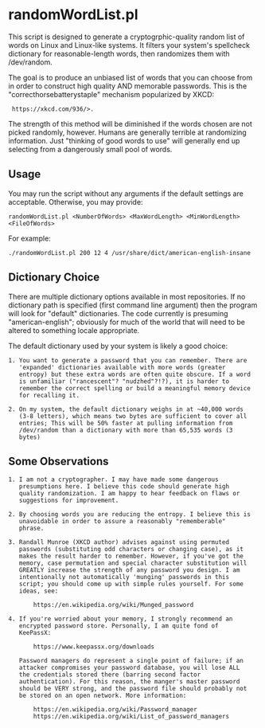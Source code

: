 # randomWordList.pl

This script is designed to generate a cryptogrphic-quality random list
of words on Linux and Linux-like systems. It filters your system's
spellcheck dictionary for reasonable-length words, then randomizes
them with /dev/random.

The goal is to produce an unbiased list of words that you can choose
from in order to construct high quality AND memorable passwords. This
is the "correcthorsebatterystaple" mechanism popularized by XKCD:

     https://xkcd.com/936/>.

The strength of this method will be diminished if the words chosen are
not picked randomly, however. Humans are generally terrible at
randomizing information. Just "thinking of good words to use" will
generally end up selecting from a dangerously small pool of words.

## Usage

You may run the script without any arguments if the default settings
are acceptable. Otherwise, you may provide:

    randomWordList.pl <NumberOfWords> <MaxWordLength> <MinWordLength> <FileOfWords>

For example:

    ./randomWordList.pl 200 12 4 /usr/share/dict/american-english-insane

## Dictionary Choice

There are multiple dictionary options available in most
repositories. If no dictionary path is specified (first command line
argument) then the program will look for "default" dictionaries. The
code currently is presuming "american-english"; obviously for much of
the world that will need to be altered to something locale
appropriate.

The default dictionary used by your system is likely a good choice:

    1. You want to generate a password that you can remember. There are
       'expanded' dictionaries available with more words (greater
       entropy) but these extra words are often quite obscure. If a word
       is unfamiliar ("rancescent"? "nudzhed"?!?), it is harder to
       remember the correct spelling or build a meaningful memory device
       for recalling it.

    2. On my system, the default dictionary weighs in at ~40,000 words
       (3-8 letters), which means two bytes are sufficient to cover all
       entries; This will be 50% faster at pulling information from
       /dev/random than a dictionary with more than 65,535 words (3
       bytes)

## Some Observations

    1. I am not a cryptographer. I may have made some dangerous
       presumptions here. I believe this code should generate high
       quality randomization. I am happy to hear feedback on flaws or
       suggestions for improvement.

    2. By choosing words you are reducing the entropy. I believe this is
       unavoidable in order to assure a reasonably "rememberable"
       phrase.

    3. Randall Munroe (XKCD author) advises against using permuted
       passwords (substituting odd characters or changing case), as it
       makes the result harder to remember. However, if you've got the
       memory, case permutation and special character substitution will
       GREATLY increase the strength of any password you design. I am
       intentionally not automatically 'munging' passwords in this
       script; you should come up with simple rules yourself. For some
       ideas, see:

           https://en.wikipedia.org/wiki/Munged_password

    4. If you're worried about your memory, I strongly recommend an
       encrypted password store. Personally, I am quite fond of
       KeePassX:

           https://www.keepassx.org/downloads

       Password managers do represent a single point of failure; if an
       attacker compromises your password database, you will lose ALL
       the credentials stored there (barring second factor
       authentication). For this reason, the manger's master password
       should be VERY strong, and the password file should probably not
       be stored on an open network. More information:

           https://en.wikipedia.org/wiki/Password_manager
           https://en.wikipedia.org/wiki/List_of_password_managers
